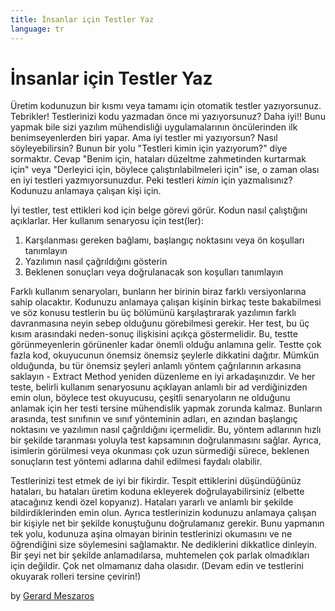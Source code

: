 ```yaml
---
title: İnsanlar için Testler Yaz
language: tr
---
```


# İnsanlar için Testler Yaz

Üretim kodunuzun bir kısmı veya tamamı için otomatik testler yazıyorsunuz. Tebrikler! Testlerinizi kodu yazmadan önce mi yazıyorsunuz? Daha iyi!! Bunu yapmak bile sizi yazılım mühendisliği uygulamalarının öncülerinden ilk benimseyenlerden biri yapar. Ama iyi testler mi yazıyorsun? Nasıl söyleyebilirsin? Bunun bir yolu "Testleri kimin için yazıyorum?" diye sormaktır. Cevap "Benim için, hataları düzeltme zahmetinden kurtarmak için" veya "Derleyici için, böylece çalıştırılabilmeleri için" ise, o zaman olası en iyi testleri yazmıyorsunuzdur. Peki testleri *kimin* için yazmalısınız? Kodunuzu anlamaya çalışan kişi için.

İyi testler, test ettikleri kod için belge görevi görür. Kodun nasıl çalıştığını açıklarlar. Her kullanım senaryosu için test(ler):

1. Karşılanması gereken bağlamı, başlangıç noktasını veya ön koşulları tanımlayın
2. Yazılımın nasıl çağrıldığını gösterin
3. Beklenen sonuçları veya doğrulanacak son koşulları tanımlayın

Farklı kullanım senaryoları, bunların her birinin biraz farklı versiyonlarına sahip olacaktır. Kodunuzu anlamaya çalışan kişinin birkaç teste bakabilmesi ve söz konusu testlerin bu üç bölümünü karşılaştırarak yazılımın farklı davranmasına neyin sebep olduğunu görebilmesi gerekir. Her test, bu üç kısım arasındaki neden-sonuç ilişkisini açıkça göstermelidir. Bu, testte görünmeyenlerin görünenler kadar önemli olduğu anlamına gelir. Testte çok fazla kod, okuyucunun önemsiz önemsiz şeylerle dikkatini dağıtır. Mümkün olduğunda, bu tür önemsiz şeyleri anlamlı yöntem çağrılarının arkasına saklayın - Extract Method yeniden düzenleme en iyi arkadaşınızdır. Ve her teste, belirli kullanım senaryosunu açıklayan anlamlı bir ad verdiğinizden emin olun, böylece test okuyucusu, çeşitli senaryoların ne olduğunu anlamak için her testi tersine mühendislik yapmak zorunda kalmaz. Bunların arasında, test sınıfının ve sınıf yönteminin adları, en azından başlangıç ​​noktasını ve yazılımın nasıl çağrıldığını içermelidir. Bu, yöntem adlarının hızlı bir şekilde taranması yoluyla test kapsamının doğrulanmasını sağlar. Ayrıca, isimlerin görülmesi veya okunması çok uzun sürmediği sürece, beklenen sonuçların test yöntemi adlarına dahil edilmesi faydalı olabilir.

Testlerinizi test etmek de iyi bir fikirdir. Tespit ettiklerini düşündüğünüz hataları, bu hataları üretim koduna ekleyerek doğrulayabilirsiniz (elbette atacağınız kendi özel kopyanız). Hataları yararlı ve anlamlı bir şekilde bildirdiklerinden emin olun. Ayrıca testlerinizin kodunuzu anlamaya çalışan bir kişiyle net bir şekilde konuştuğunu doğrulamanız gerekir. Bunu yapmanın tek yolu, kodunuza aşina olmayan birinin testlerinizi okumasını ve ne öğrendiğini size söylemesini sağlamaktır. Ne dediklerini dikkatlice dinleyin. Bir şeyi net bir şekilde anlamadılarsa, muhtemelen çok parlak olmadıkları için değildir. Çok net olmamanız daha olasıdır. (Devam edin ve testlerini okuyarak rolleri tersine çevirin!)

by [Gerard Meszaros](http://programmer.97things.oreilly.com/wiki/index.php/Gerard_Meszaros)
